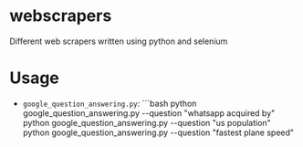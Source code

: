 # webscrapers
Different web scrapers written using python and selenium

# Usage

* `google_question_answering.py`: ```bash
python google_question_answering.py --question "whatsapp acquired by"
python google_question_answering.py --question "us population"
python google_question_answering.py --question "fastest plane speed"
```